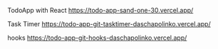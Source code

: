 TodoApp with React
https://todo-app-sand-one-30.vercel.app/

Task Timer
https://todo-app-git-tasktimer-daschapolinko.vercel.app/

hooks
https://todo-app-git-hooks-daschapolinko.vercel.app/

